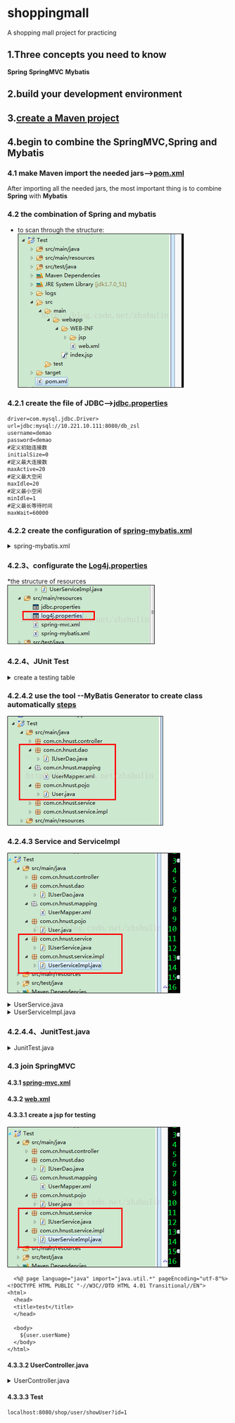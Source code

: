 # shoppingmall
A shopping mall project for practicing

## 1.Three concepts you need to know
**Spring**
**SpringMVC**
**Mybatis**
  
## 2.build your development environment

## 3.[create a Maven project](http://blog.csdn.net/zhshulin/article/details/37921705)

## 4.begin to combine the SpringMVC,Spring and Mybatis
	
  ### 4.1 make Maven import the needed jars-->[pom.xml](https://github.com/spacerockman/shoppingmall/blob/master/shop/pom.xml)
  
  After importing all the needed jars, the most important thing is to combine **Spring** with **Mybatis**
   ### 4.2 the combination of Spring and mybatis 
   * to scan through the structure:
  ![structure](https://github.com/spacerockman/shoppingmall/blob/master/shop/imgs/configuration.png) 
  ### 4.2.1 create the file of JDBC-->[jdbc.properties](https://github.com/spacerockman/shoppingmall/blob/master/shop/src/main/resources/jdbc.properties)
  
    driver=com.mysql.jdbc.Driver>
    url=jdbc:mysql://10.221.10.111:8080/db_zsl
    username=demao
    password=demao
    #定义初始连接数
    initialSize=0
    #定义最大连接数
    maxActive=20
    #定义最大空闲
    maxIdle=20 
    #定义最小空闲
    minIdle=1
    #定义最长等待时间
    maxWait=60000 


  ### 4.2.2 create the configuration of [spring-mybatis.xml](https://github.com/spacerockman/shoppingmall/blob/master/shop/src/main/resources/spring-mybatis.xml)
  <details>
<summary>spring-mybatis.xml</summary>

	 <?xml version="1.0" encoding="UTF-8"?>
	    <beans xmlns="http://www.springframework.org/schema/beans"
	      xmlns:xsi="http://www.w3.org/2001/XMLSchema-instance" xmlns:p="http://www.springframework.org/schema/p"
	      xmlns:context="http://www.springframework.org/schema/context"
	      xmlns:mvc="http://www.springframework.org/schema/mvc"
	      xsi:schemaLocation="http://www.springframework.org/schema/beans  
				    http://www.springframework.org/schema/beans/spring-beans-3.1.xsd  
				    http://www.springframework.org/schema/context  
				    http://www.springframework.org/schema/context/spring-context-3.1.xsd  
				    http://www.springframework.org/schema/mvc  
				    http://www.springframework.org/schema/mvc/spring-mvc-4.0.xsd">
	      <!-- 自动扫描 -->
	      <context:component-scan base-package="com.cn.shop" />
	      <!-- 引入配置文件 -->
	      <bean id="propertyConfigurer"
		class="org.springframework.beans.factory.config.PropertyPlaceholderConfigurer">
		<property name="location" value="classpath:jdbc.properties" />
	      </bean>
 
	<bean id="dataSource" class="org.apache.commons.dbcp.BasicDataSource"
		destroy-method="close">
		<property name="driverClassName" value="${driver}" />
		<property name="url" value="${url}" />
		<property name="username" value="${username}" />
		<property name="password" value="${password}" />
		<!-- 初始化连接大小 -->
		<property name="initialSize" value="${initialSize}"></property>
		<!-- 连接池最大数量 -->
		<property name="maxActive" value="${maxActive}"></property>
		<!-- 连接池最大空闲 -->
		<property name="maxIdle" value="${maxIdle}"></property>
		<!-- 连接池最小空闲 -->
		<property name="minIdle" value="${minIdle}"></property>
		<!-- 获取连接最大等待时间 -->
		<property name="maxWait" value="${maxWait}"></property>
	</bean>
 
	<!-- spring和MyBatis完美整合，不需要mybatis的配置映射文件 -->
	<bean id="sqlSessionFactory" class="org.mybatis.spring.SqlSessionFactoryBean">
		<property name="dataSource" ref="dataSource" />
		<!-- 自动扫描mapping.xml文件 -->
		<property name="mapperLocations" value="classpath:com/cn/shop/mapping/*.xml"></property>
	</bean>
 
	<!-- DAO接口所在包名，Spring会自动查找其下的类 -->
	<bean class="org.mybatis.spring.mapper.MapperScannerConfigurer">
		<property name="basePackage" value="com.cn.shop.dao" />
		<property name="sqlSessionFactoryBeanName" value="sqlSessionFactory"></property>
	</bean>
 
	<!-- (事务管理)transaction manager, use JtaTransactionManager for global tx -->
	<bean id="transactionManager"
		class="org.springframework.jdbc.datasource.DataSourceTransactionManager">
		<property name="dataSource" ref="dataSource" />
	</bean>
    </beans>
</details>
     
  
  
  
  ### 4.2.3、configurate the [Log4j.properties](https://github.com/spacerockman/shoppingmall/blob/master/shop/src/main/resources/log4j.properties)
  
  *the structure of resources
     ![resources](https://github.com/spacerockman/shoppingmall/blob/master/shop/imgs/log4j.png)
  ### 4.2.4、JUnit Test
  <details>
<summary> create a testing table</summary>

	 DROP TABLE IF EXISTS `user_t`;
	    CREATE TABLE `user_t` (
	     `id` int(11) NOT NULL AUTO_INCREMENT,
	     `user_name` varchar(40) NOT NULL,
	      `password` varchar(255) NOT NULL,
	     `age` int(4) NOT NULL,
	     PRIMARY KEY (`id`)
	    ) ENGINE=InnoDB AUTO_INCREMENT=2 DEFAULT CHARSET=utf8;
 
    /*Data for the table `user_t` */
 
    insert  into `user_t`(`id`,`user_name`,`password`,`age`) values (1,'测试','test',24);
</details>
   
   
  ### 4.2.4.2  use the tool --MyBatis Generator to create class automatically [steps](https://blog.csdn.net/cllaure/article/details/81483858)
  ![generator](https://github.com/spacerockman/shoppingmall/blob/master/shop/imgs/generator.png)
  
  ### 4.2.4.3  Service and ServiceImpl
  ![serviceandserviceimpl](https://github.com/spacerockman/shoppingmall/blob/master/shop/imgs/serviceandserviceimpl.png)
  
  <details>
<summary>UserService.java</summary>

	package com.cn.shop.service;
  
        import com.cn.shop.pojo.User;

        public interface IUserService {
          public User getUserById(int userId);
        }
</details>
      
        
  
   <details>
<summary>UserServiceImpl.java</summary>

    package com.cn.shop.service.impl;
 
    import javax.annotation.Resource;

    import org.springframework.stereotype.Service;

    import com.cn.shop.dao.IUserDao;
    import com.cn.shop.pojo.User;
    import com.cn.shop.service.IUserService;

    @Service("userService")
    public class UserServiceImpl implements IUserService {
      @Resource
      private IUserDao userDao;
      @Override
      public User getUserById(int userId) {
        // TODO Auto-generated method stub
        return this.userDao.selectByPrimaryKey(userId);
      }

    }
</details>
   
### 4.2.4.4、JunitTest.java
<details>
<summary>JunitTest.java</summary>

    package org.zsl.testmybatis;

    import javax.annotation.Resource;

    import org.apache.log4j.Logger;
    import org.junit.Before;
    import org.junit.Test;
    import org.junit.runner.RunWith;
    import org.springframework.context.ApplicationContext;
    import org.springframework.context.support.ClassPathXmlApplicationContext;
    import org.springframework.test.context.ContextConfiguration;
    import org.springframework.test.context.junit4.SpringJUnit4ClassRunner;

    import com.alibaba.fastjson.JSON;
    import com.cn.shop.pojo.User;
    import com.cn.shop.service.IUserService;

    @RunWith(SpringJUnit4ClassRunner.class)		
    @ContextConfiguration(locations = {"classpath:spring-mybatis.xml"})

    public class TestMyBatis {
      private static Logger logger = Logger.getLogger(TestMyBatis.class);
   
      @Resource
      private IUserService userService = null;
 
	@Test
	public void test1() {
		User user = userService.getUserById(1);
		// System.out.println(user.getUserName());
		// logger.info("value："+user.getUserName());
		logger.info(JSON.toJSONString(user));
	}
	}
</details>
   

### 4.3  join **SpringMVC**

#### 4.3.1 [spring-mvc.xml](https://github.com/spacerockman/shoppingmall/blob/master/shop/src/main/resources/spring-mvc.xml)
#### 4.3.2 [web.xml](https://github.com/spacerockman/shoppingmall/blob/master/shop/src/main/webapp/WEB-INF/web.xml)
#### 4.3.3.1  create a jsp for testing
  ![jsptest](https://github.com/spacerockman/shoppingmall/blob/master/shop/imgs/serviceandserviceimpl.png)
 
  
      <%@ page language="java" import="java.util.*" pageEncoding="utf-8"%>
    <!DOCTYPE HTML PUBLIC "-//W3C//DTD HTML 4.01 Transitional//EN">
    <html>
      <head>
      <title>test</title>
      </head>

      <body>
        ${user.userName}
      </body>
    </html>
    
 #### 4.3.3.2 UserController.java
 
 <details>
<summary>UserController.java</summary>

    package com.cn.shop.controller;

    import javax.annotation.Resource;
    import javax.servlet.http.HttpServletRequest;

    import org.springframework.stereotype.Controller;
    import org.springframework.ui.Model;
    import org.springframework.web.bind.annotation.RequestMapping;

    import com.cn.shop.pojo.User;
    import com.cn.shop.service.IUserService;

    @Controller
    @RequestMapping("/user")
    public class UserController {
      @Resource
      private IUserService userService;

      @RequestMapping("/showUser")
      public String toIndex(HttpServletRequest request,Model model){
        int userId = Integer.parseInt(request.getParameter("id"));
        User user = this.userService.getUserById(userId);
        model.addAttribute("user", user);
        return "showUser";
      }
    }
</details>
 
    
  
  #### 4.3.3.3 Test
    localhost:8080/shop/user/showUser?id=1
